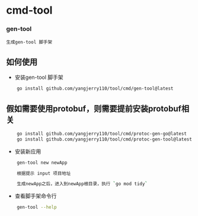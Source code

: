 <!--
 * @Author: Jerry.Yang
 * @Date: 2023-04-27 11:35:01
 * @LastEditors: Jerry.Yang
 * @LastEditTime: 2023-07-20 10:45:52
 * @Description: 
-->

# cmd-tool
### gen-tool
    生成gen-tool 脚手架

## 如何使用
- 安装gen-tool 脚手架
``` bash
    go install github.com/yangjerry110/tool/cmd/gen-tool@latest
```

## 假如需要使用protobuf，则需要提前安装protobuf相关
``` bash
    go install github.com/yangjerry110/tool/cmd/protoc-gen-go@latest
    go install github.com/yangjerry110/tool/cmd/protoc-gen-tool@latest
```

- 安装新应用
``` bash
    gen-tool new newApp
```
``` bash
    根据提示 input 项目地址
```
``` bash
    生成newApp之后，进入到newApp根目录，执行 `go mod tidy`
```

- 查看脚手架命令行
``` bash
    gen-tool --help
```
